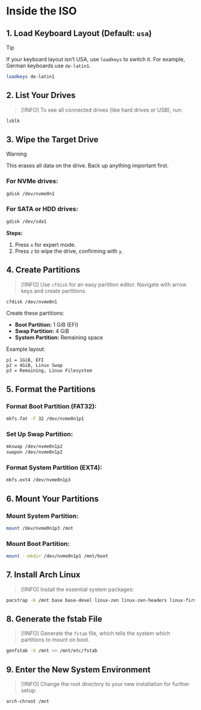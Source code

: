 # Inside the ISO

## 1. Load Keyboard Layout (Default: `usa`)

> [!TIP]
> If your keyboard layout isn’t USA, use `loadkeys` to switch it.
> For example, German keyboards use `de-latin1`.

```sh
loadkeys de-latin1
```

## 2. List Your Drives

> [!INFO]
> To see all connected drives (like hard drives or USB), run:

```sh
lsblk
```

## 3. Wipe the Target Drive

> [!WARNING]
> This erases all data on the drive. Back up anything important first.

### For NVMe drives:
```bash
gdisk /dev/nvme0n1
```

### For SATA or HDD drives:
```bash
gdisk /dev/sda1
```

**Steps:**
1. Press `x` for expert mode.
2. Press `z` to wipe the drive, confirming with `y`.

## 4. Create Partitions

> [!INFO]
> Use `cfdisk` for an easy partition editor. Navigate with arrow keys and create partitions.

```bash
cfdisk /dev/nvme0n1
```

Create these partitions:
- **Boot Partition:** 1 GiB (EFI)
- **Swap Partition:** 4 GiB
- **System Partition:** Remaining space

Example layout:
```
p1 = 1GiB, EFI
p2 = 4GiB, Linux Swap
p3 = Remaining, Linux Filesystem
```

## 5. Format the Partitions

### Format Boot Partition (FAT32):
```bash
mkfs.fat -F 32 /dev/nvme0n1p1
```

### Set Up Swap Partition:
```bash
mkswap /dev/nvme0n1p2
swapon /dev/nvme0n1p2
```

### Format System Partition (EXT4):
```bash
mkfs.ext4 /dev/nvme0n1p3
```

## 6. Mount Your Partitions

### Mount System Partition:
```bash
mount /dev/nvme0n1p3 /mnt
```

### Mount Boot Partition:
```bash
mount --mkdir /dev/nvme0n1p1 /mnt/boot
```

## 7. Install Arch Linux

> [!INFO]
> Install the essential system packages:

```bash
pacstrap -K /mnt base base-devel linux-zen linux-zen-headers linux-firmware sof-firmware nano networkmanager grub efibootmgr intel-ucode bash-completion
```

## 8. Generate the fstab File

> [!INFO]
> Generate the `fstab` file, which tells the system which partitions to mount on boot.

```bash
genfstab -U /mnt >> /mnt/etc/fstab
```

## 9. Enter the New System Environment

> [!INFO]
> Change the root directory to your new installation for further setup:

```bash
arch-chroot /mnt
```